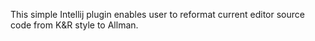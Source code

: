 This simple Intellij plugin enables user to reformat current editor source code from K&R style to Allman.